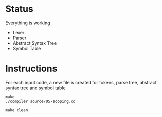 Status
=======

Everything is working
- Lexer
- Parser
- Abstract Syntax Tree
- Symbol Table

Instructions
=============

For each input code, a new file is created for tokens, parse tree, abstract syntax tree and symbol table 

	make
	./compiler source/05-scoping.co

	make clean